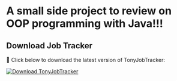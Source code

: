 # A small side project to review on OOP programming with Java!!!

## Download Job Tracker
🔽 Click below to download the latest version of TonyJobTracker:

[![Download TonyJobTracker](https://img.shields.io/github/v/release/tonybuii2003/JobApplicationTracker?style=for-the-badge)](https://github.com/tonybuii2003/JobApplicationTracker/releases/download/v1.0/TonyJobTracker.jar)

